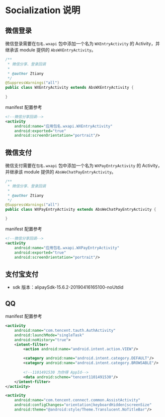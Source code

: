 # Socialization 说明

## 微信登录

微信登录需要在`包名.wxapi` 包中添加一个名为 `WXEntryActivity` 的 Activity，并继承该 module 提供的 `AbsWXEntryActivity`。

```java
/**
 * 微信分享、登录回调
 *
 * @author Ztiany
 */
@SuppressWarnings("all")
public class WXEntryActivity extends AbsWXEntryActivity {
    
}
```

manifest 配置参考

```xml
<!--微信分享回调-->
<activity
    android:name="应用包名.wxapi.WXEntryActivity"
    android:exported="true"
    android:screenOrientation="portrait"/>
```

## 微信支付

微信支付需要在`包名.wxapi` 包中添加一个名为 `WXPayEntryActivity` 的 Activity，并继承该 module 提供的 `AbsWeChatPayEntryActivity`。

```java
/**
 * 微信分享、登录回调
 *
 * @author Ztiany
 */
@SuppressWarnings("all")
public class WXPayEntryActivity extends AbsWeChatPayEntryActivity {

}
```

manifest 配置参考

```xml
<!--微信分享回调-->
<activity
    android:name="应用包名.wxapi.WXPayEntryActivity"
    android:exported="true"
    android:screenOrientation="portrait"/>
```

## 支付宝支付

- sdk 版本：alipaySdk-15.6.2-20190416165100-noUtdid

## QQ

manifest 配置参考

```xml
<activity
    android:name="com.tencent.tauth.AuthActivity"
    android:launchMode="singleTask"
    android:noHistory="true">
    <intent-filter>
        <action android:name="android.intent.action.VIEW"/>

        <category android:name="android.intent.category.DEFAULT"/>
        <category android:name="android.intent.category.BROWSABLE"/>
        
        <!--1101491530 为你得 AppId-->
        <data android:scheme="tencent1101491530"/>
    </intent-filter>
</activity>

<activity
    android:name="com.tencent.connect.common.AssistActivity"
    android:configChanges="orientation|keyboardHidden|screenSize"
    android:theme="@android:style/Theme.Translucent.NoTitleBar"/>
```
